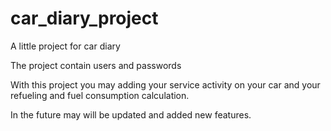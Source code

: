 # car_diary_project
A little project for car diary

The project contain users and passwords

With this project you may adding your service activity on your car and your refueling and fuel consumption calculation.

In the future may will be updated and added new features.
